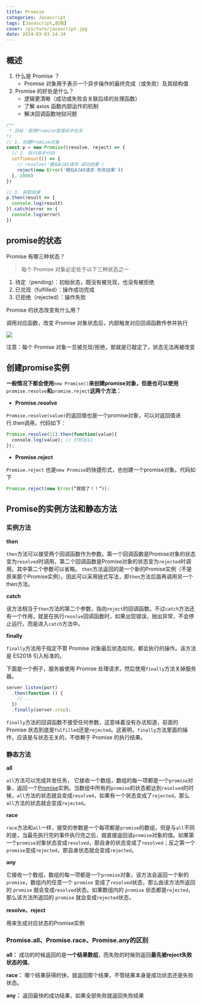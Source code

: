 ```yaml
---
title: Promise
categories: Javascript
tags: [Javascript,前端]
cover: /picture/javascript.jpg
date: 2024-03-03 14:34
---
```


## 概述

1.  什么是 Promise ？
    -   Promise 对象用于表示一个异步操作的最终完成（或失败）及其结构值
2.  Promise 的好处是什么？
    -   逻辑更清晰（成功或失败会关联后续的处理函数）
    -   了解 axios 函数内部运作的机制
    -   解决回调函数地狱问题



```javascript
/**
 * 目标：使用Promise管理异步任务
*/
// 1. 创建Promise对象
const p = new Promise((resolve, reject) => {
  // 2. 执行异步代码
  setTimeout(() => {
    // resolve('模拟AJAX请求-成功结果')
    reject(new Error('模拟AJAX请求-失败结果'))
  }, 2000)
})

// 3. 获取结果
p.then(result => {
  console.log(result)
}).catch(error => {
  console.log(error)
})
```

## promise的状态

Promise 有哪三种状态？

> 每个 Promise 对象必定处于以下三种状态之一

1.  待定（pending）：初始状态，既没有被兑现，也没有被拒绝
2.  已兑现（fulfilled）：操作成功完成
3.  已拒绝（rejected）：操作失败

Promise 的状态改变有什么用？

调用对应函数，改变 Promise 对象状态后，内部触发对应回调函数传参并执行

![](image_e9l2XI1110.png)

注意：每个 Promise 对象一旦被兑现/拒绝，那就是已敲定了，状态无法再被改变

## 创建promise实例

**一般情况下都会使用**`new Promise()`**来创建promise对象，但是也可以使用**`promise.resolve`**和**`promise.reject`**这两个方法：**

-   **Promise.resolve**

`Promise.resolve(value)`的返回值也是一个promise对象，可以对返回值进行.then调用，代码如下：

```javascript
Promise.resolve(11).then(function(value){
  console.log(value); // 打印出11
});

```

-   **Promise.reject**

`Promise.reject` 也是`new Promise`的快捷形式，也创建一个promise对象。代码如下

```javascript
Promise.reject(new Error(“我错了！！”));

```

## Promise的实例方法和静态方法

### 实例方法

**then**

`then`方法可以接受两个回调函数作为参数。第一个回调函数是Promise对象的状态变为`resolved`时调用，第二个回调函数是Promise对象的状态变为`rejected`时调用。其中第二个参数可以省略。 `then`方法返回的是一个新的Promise实例（不是原来那个Promise实例）。因此可以采用链式写法，即`then`方法后面再调用另一个then方法。

**catch**

该方法相当于`then`方法的第二个参数，指向`reject`的回调函数。不过`catch`方法还有一个作用，就是在执行`resolve`回调函数时，如果出现错误，抛出异常，不会停止运行，而是进入`catch`方法中。

**finally**

`finally`方法用于指定不管 Promise 对象最后状态如何，都会执行的操作。该方法是 ES2018 引入标准的。

下面是一个例子，服务器使用 Promise 处理请求，然后使用`finally`方法关掉服务器。

```javascript
server.listen(port)
  .then(function () {
    // ...
  })
  .finally(server.stop);

```

`finally`方法的回调函数不接受任何参数，这意味着没有办法知道，前面的 Promise 状态到底是`fulfilled`还是`rejected`。这表明，`finally`方法里面的操作，应该是与状态无关的，不依赖于 Promise 的执行结果。

### 静态方法

**all**

`all`方法可以完成并发任务， 它接收一个数组，数组的每一项都是一个`promise`对象，返回一个[Promise](https://link.juejin.cn?target=https://developer.mozilla.org/zh-CN/docs/Web/JavaScript/Reference/Global_Objects/Promise "Promise")实例。当数组中所有的`promise`的状态都达到`resolved`的时候，`all`方法的状态就会变成`resolved`，如果有一个状态变成了`rejected`，那么`all`方法的状态就会变成`rejected`。

**race**

`race`方法和`all`一样，接受的参数是一个每项都是`promise`的数组，但是与`all`不同的是，当最先执行完的事件执行完之后，就直接返回该`promise`对象的值。如果第一个`promise`对象状态变成`resolved`，那自身的状态变成了`resolved`；反之第一个`promise`变成`rejected`，那自身状态就会变成`rejected`。

**any**

它接收一个数组，数组的每一项都是一个`promise`对象，该方法会返回一个新的 `promise`，数组内的任意一个 `promise` 变成了`resolved`状态，那么由该方法所返回的 `promise` 就会变成`resolved`状态。如果数组内的 `promise` 状态都是`rejected`，那么该方法所返回的 `promise` 就会变成`rejected`状态，

**resolve、reject**

用来生成对应状态的Promise实例

### Promise.all、Promise.race、Promise.any的区别

**all：** 成功的时候返回的是**一个结果数组**，而失败的时候则返回**最先被reject失败状态的值**。

**race：** 哪个结果获得的快，就返回那个结果，不管结果本身是成功状态还是失败状态。

**any：** 返回最快的成功结果，如果全部失败就返回失败结果

